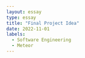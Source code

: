 ```yaml
---
layout: essay
type: essay
title: "Final Project Idea"
date: 2022-11-01
labels:
  - Software Engineering
  - Meteor
---
```

